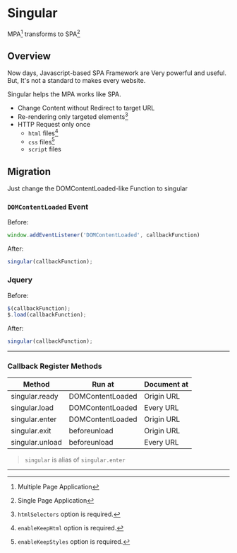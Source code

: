 # Singular

MPA[^mpa] transforms to SPA[^spa]

## Overview

Now days, Javascript-based SPA Framework are Very powerful and useful. But, It's not a standard to makes every
website.

Singular helps the MPA works like SPA.

* Change Content without Redirect to target URL
* Re-rendering only targeted elements[^optimize-rendering]
* HTTP Request only once
  * `html` files[^optimize-html] 
  * `css` files[^optimize-css]
  * `script` files

## Migration

Just change the DOMContentLoaded-like Function to singular

### `DOMContentLoaded` Event

Before:

```js
window.addEventListener('DOMContentLoaded', callbackFunction)
```

After:

```js
singular(callbackFunction);
```

### Jquery

Before:

```js
$(callbackFunction);
$.load(callbackFunction);
```

After:

```js
singular(callbackFunction);
```

---

### Callback Register Methods

| Method          | Run at           | Document at |
|-----------------|------------------|-------------|
| singular.ready  | DOMContentLoaded | Origin URL  |
| singular.load   | DOMContentLoaded | Every URL   |
| singular.enter  | DOMContentLoaded | Origin URL  |
| singular.exit   | beforeunload     | Origin URL  |
| singular.unload | beforeunload     | Every URL   |

> `singular` is alias of `singular.enter`

---

[^mpa]: Multiple Page Application

[^spa]: Single Page Application

[^optimize-rendering]: `htmlSelectors` option is required.

[^optimize-html]: `enableKeepHtml` option is required.

[^optimize-css]: `enableKeepStyles` option is required.
